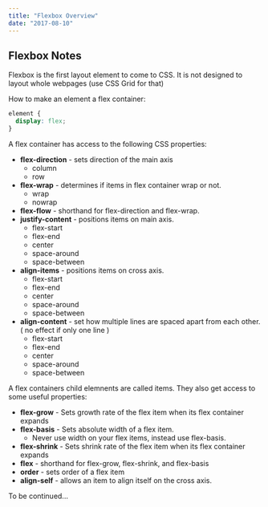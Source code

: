 ```yaml
---
title: "Flexbox Overview"
date: "2017-08-10"
---
```


## Flexbox Notes

Flexbox is the first layout element to come to CSS. It is not designed to layout whole webpages (use CSS Grid for that)

How to make an element a flex container:

```css
element {
  display: flex;
}
```

A flex container has access to the following CSS properties:

* **flex-direction** - sets direction of the main axis
  * column
  * row
* **flex-wrap** - determines if items in flex container wrap or not.
  * wrap
  * nowrap
* **flex-flow** - shorthand for flex-direction and flex-wrap.
* **justify-content** - positions items on main axis.
  * flex-start
  * flex-end
  * center
  * space-around
  * space-between
* **align-items** - positions items on cross axis.
  * flex-start
  * flex-end
  * center
  * space-around
  * space-between
* **align-content** - set how multiple lines are spaced apart from each other. ( no effect if only one line )
  * flex-start
  * flex-end
  * center
  * space-around
  * space-between

A flex containers child elemnents are called items. They also get access to some useful properties:

* **flex-grow** - Sets growth rate of the flex item when its flex container expands
* **flex-basis** - Sets absolute width of a flex item.
  * Never use width on your flex items, instead use flex-basis.
* **flex-shrink** -  Sets shrink rate of the flex item when its flex container expands
* **flex** - shorthand for flex-grow, flex-shrink, and flex-basis
* **order** - sets order of a flex item
* **align-self** - allows an item to align itself on the cross axis.

To be continued...
